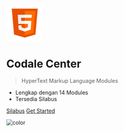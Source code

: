 ![logo](../assets/icons/icon-html.svg ':size=100x100')

# **Codale Center**

> HyperText Markup Language Modules

- Lengkap dengan 14 Modules
- Tersedia Silabus

[Silabus](html/SILABUS.md)  [Get Started](#pengenalan)

![color](#f2f2f2)